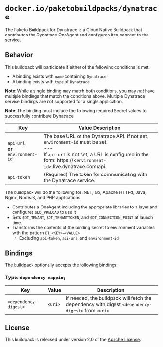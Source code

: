 # `docker.io/paketobuildpacks/dynatrace`
The Paketo Buildpack for Dynatrace is a Cloud Native Buildpack that contributes the Dynatrace OneAgent and configures it to connect to the service.

## Behavior
This buildpack will participate if either of the following conditions is met:

* A binding exists with `name` containing `Dynatrace`
* A binding exists with `type` of `Dynatrace`

**Note**:
While a single binding may match both conditions, you may *not* have multiple bindings that match the conditions above. Multiple Dynatrace service bindings are not supported for a single application.

**Note**:
The binding must include the following required Secret values to successfully contribute Dynatrace


| Key                                           | Value Description                                                                                                                                                                                         |
|-----------------------------------------------|-----------------------------------------------------------------------------------------------------------------------------------------------------------------------------------------------------------|
| `api-url`<br/>  **or** <br/> `environment-id` | The base URL of the Dynatrace API. If not set, `environment-id` must be set. <br/> --- <br/> If `api-url` is not set, a URL is configured in the form: https://<`environment-id`>.live.dynatrace.com/api. |
| `api-token`                                   | (Required) The token for communicating with the Dynatrace service.                                                                                                                                        |

The buildpack will do the following for .NET, Go, Apache HTTPd, Java, Nginx, NodeJS, and PHP applications:

* Contributes a OneAgent including the appropriate libraries to a layer and configures `$LD_PRELOAD` to use it
* Sets `$DT_TENANT`, `$DT_TENANTTOKEN`, and `$DT_CONNECTION_POINT` at launch time.
* Transforms the contents of the binding secret to environment variables with the pattern `DT_<KEY>=<VALUE>`
  * Excluding `api-token`, `api-url`, and `environment-id`

## Bindings
The buildpack optionally accepts the following bindings:

### Type: `dependency-mapping`
| Key                   | Value   | Description                                                                                       |
|-----------------------|---------|---------------------------------------------------------------------------------------------------|
| `<dependency-digest>` | `<uri>` | If needed, the buildpack will fetch the dependency with digest `<dependency-digest>` from `<uri>` |

## License

This buildpack is released under version 2.0 of the [Apache License][a].

[a]: http://www.apache.org/licenses/LICENSE-2.0
